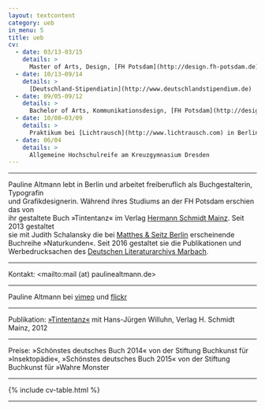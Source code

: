 ```yaml
---
layout: textcontent
category: ueb
in_menu: 5
title: ueb
cv:
  - date: 03/13-03/15
    details: >
      Master of Arts, Design, [FH Potsdam](http://design.fh-potsdam.de)
  - date: 10/13–09/14
    details: >
      [Deutschland-Stipendiatin](http://www.deutschlandstipendium.de)
  - date: 09/05-09/12
    details: >
      Bachelor of Arts, Kommunikationsdesign, [FH Potsdam](http://design.fh-potsdam.de)      
  - date: 10/08–03/09
    details: >
      Praktikum bei [Lichtrausch](http://www.lichtrausch.com) in Berlin  
  - date: 06/04
    details: >
      Allgemeine Hochschulreife am Kreuzgymnasium Dresden
---
```


*****

Pauline Altmann lebt in Berlin und arbeitet freiberuflich als Buchgestalterin, Typografin  
und Grafikdesignerin. Während ihres Studiums an der FH Potsdam erschien das von  
ihr gestaltete Buch »Tintentanz« im Verlag [Hermann Schmidt Mainz](http://www.typografie.de/web/). Seit 2013 gestaltet  
sie mit Judith Schalansky die bei [Matthes & Seitz Berlin](http://www.matthes-seitz-berlin.de) erscheinende Buchreihe »Naturkunden«. Seit 2016 gestaltet sie die Publikationen und Werbedrucksachen des [Deutschen Literaturarchivs Marbach](http://www.dla-marbach.de). 

*****

Kontakt:  <mailto:mail (at) paulinealtmann.de>

*****

Pauline Altmann bei [vimeo](https://vimeo.com/user3722709/) und [flickr](http://www.flickr.com/photos/sykora-arts/sets/)

*****

Publikation:  [»Tintentanz«](http://www.tintentanz.de/) mit Hans-Jürgen Willuhn, Verlag H. Schmidt Mainz, 2012

*****

Preise:  »Schönstes deutsches Buch 2014« von der Stiftung Buchkunst für »Insektopädie«, 
»Schönstes deutsches Buch 2015« von der Stiftung Buchkunst für »Wahre Monster

*****

{% include cv-table.html %}

*****
